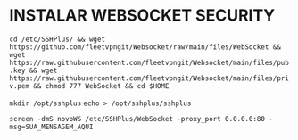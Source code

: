 # INSTALAR WEBSOCKET SECURITY


`cd /etc/SSHPlus/ && wget https://github.com/fleetvpngit/Websocket/raw/main/files/WebSocket && wget https://raw.githubusercontent.com/fleetvpngit/Websocket/main/files/pub.key && wget https://raw.githubusercontent.com/fleetvpngit/Websocket/main/files/priv.pem && chmod 777 WebSocket && cd $HOME`

`mkdir /opt/sshplus`
`echo > /opt/sshplus/sshplus`

`screen -dmS novoWS /etc/SSHPlus/WebSocket -proxy_port 0.0.0.0:80 -msg=SUA_MENSAGEM_AQUI`
